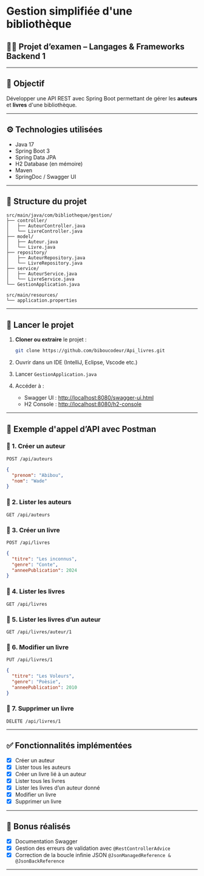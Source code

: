 # Gestion simplifiée d'une bibliothèque

## 🧑‍💻 Projet d’examen – Langages & Frameworks Backend 1

---

## 📝 Objectif

Développer une API REST avec Spring Boot permettant de gérer les **auteurs** et **livres** d'une bibliothèque.

---

## ⚙️ Technologies utilisées

- Java 17
- Spring Boot 3
- Spring Data JPA
- H2 Database (en mémoire)
- Maven
- SpringDoc / Swagger UI

---

## 📁 Structure du projet

```
src/main/java/com/bibliotheque/gestion/
├── controller/
│   ├── AuteurController.java
│   └── LivreController.java
├── model/
│   ├── Auteur.java
│   └── Livre.java
├── repository/
│   ├── AuteurRepository.java
│   └── LivreRepository.java
├── service/
│   ├── AuteurService.java
│   └── LivreService.java
└── GestionApplication.java

src/main/resources/
└── application.properties
```

---

## 🚀 Lancer le projet

1. **Cloner ou extraire** le projet :

   ```bash
   git clone https://github.com/biboucodeur/Api_livres.git

   ```

2. Ouvrir dans un IDE (IntelliJ, Eclipse, Vscode etc.)
3. Lancer `GestionApplication.java`
4. Accéder à :
   - Swagger UI : [http://localhost:8080/swagger-ui.html](http://localhost:8080/swagger-ui.html)
   - H2 Console : [http://localhost:8080/h2-console](http://localhost:8080/h2-console)

---

## 🔐 Exemple d'appel d’API avec Postman

### 📌 1. Créer un auteur

`POST /api/auteurs`

```json
{
  "prenom": "Abibou",
  "nom": "Wade"
}
```

### 📌 2. Lister les auteurs

`GET /api/auteurs`

### 📌 3. Créer un livre

`POST /api/livres`

```json
{
  "titre": "Les inconnus",
  "genre": "Conte",
  "anneePublication": 2024
}
```

### 📌 4. Lister les livres

`GET /api/livres`

### 📌 5. Lister les livres d’un auteur

`GET /api/livres/auteur/1`

### 📌 6. Modifier un livre

`PUT /api/livres/1`

```json
{
  "titre": "Les Voleurs",
  "genre": "Poèsie",
  "anneePublication": 2010
}
```

### 📌 7. Supprimer un livre

`DELETE /api/livres/1`

---

## ✅ Fonctionnalités implémentées

- [x] Créer un auteur
- [x] Lister tous les auteurs
- [x] Créer un livre lié à un auteur
- [x] Lister tous les livres
- [x] Lister les livres d’un auteur donné
- [x] Modifier un livre
- [x] Supprimer un livre

---

## 🎁 Bonus réalisés

- [x] Documentation Swagger
- [x] Gestion des erreurs de validation avec `@RestControllerAdvice`
- [x] Correction de la boucle infinie JSON `@JsonManagedReference & @JsonBackReference`

---
